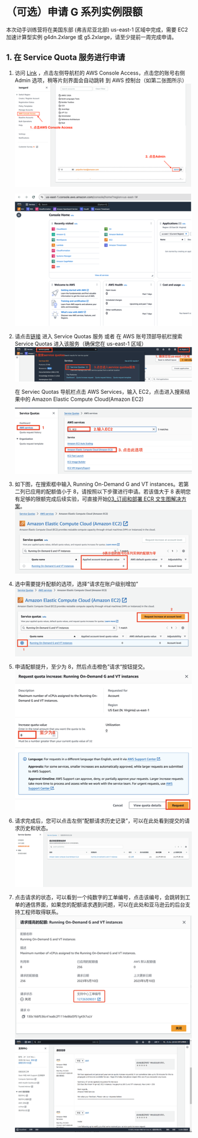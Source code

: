 # （可选）申请 G 系列实例限额

本次动手训练营将在美国东部 (弗吉尼亚北部) us-east-1 区域中完成，需要 EC2 加速计算型实例 g4dn.2xlarge 或 g5.2xlarge，请至少提前一周完成申请。

## 1. 在 Service Quota 服务进行申请

1. 访问 [Link](https://isengard.amazon.com/console-access) ，点击左侧导航栏的 AWS Console Access，点击您的账号右侧 Admin 选项，稍等⽚刻界⾯会⾃动跳转 到 AWS 控制台（如第⼆张图所示）
   ![image](../../images/07_workshop_images/01_account.png)

   ![image](../../images/07_workshop_images/01_console.png)

1. 请点击[链接](https://us-east-1.console.aws.amazon.com/servicequotas/home/services/ec2/quotas?region=us-east-1) 进入 Service Quotas 服务 或者 在 AWS 账号顶部导航栏搜索 Service Quotas 进入该服务（确保您在 us-east-1 区域）
   ![image](../../images/07_workshop_images/02_service_quota_04.png)

   在 Serviec Quotas 导航栏点击 AWS Services，输入 EC2，点击进入搜索结果中的 Amazon Elastic Compute Cloud(Amazon EC2)

   ![image](../../images/07_workshop_images/02_service_quota_05.png)

1. 如下图，在搜索框中输入 Running On-Demand G and VT instances。若第二列已应用的配额值小于 8，请按照以下步骤进行申请。若该值大于 8 表明您有足够的限额完成后续实验，可直接开始[03\_订阅和部署 ECR 文生图解决方案](./03_订阅和部署ECR文生图解决方案.md)。
   ![image](../../images/07_workshop_images/02_service_quota_01.png)

1. 选中需要提升配额的选项，选择“请求在账户级别增加”
   ![image](../../images/07_workshop_images/02_service_quota_02.png)

1. 申请配额提升，至少为 8，然后点击橙色”请求“按钮提交。
   ![image](../../images/07_workshop_images/02_service_quota_03.png)

1. 请求完成后，您可以点击左侧”配额请求历史记录”，可以在此处看到提交的请求历史和状态。
   ![image](../../images/07_workshop_images/02_check_request_01.png)

1. 点击请求的状态，可以看到一个纯数字的工单编号，点击该编号，会跳转到工单的通信界面，如果您的配额请求遇到问题，可以在此处和亚马逊云的后台支持工程师取得联系。
   ![image](../../images/07_workshop_images/02_ticket_info.png)
   ![image](../../images/07_workshop_images/02_contact_support.png)
